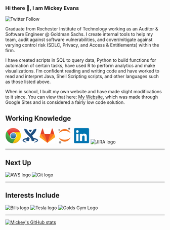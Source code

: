 ### Hi there 👋, I am Mickey Evans
![Twitter Follow](https://img.shields.io/twitter/follow/MickeyEvans_?style=social)

Graduate from Rochester Institute of Technology working as an Auditor & Software Engineer @ Goldman Sachs. I create internal tools to help my team, audit against software vulnerabilities, and cover/mitigate against varying control risk (SDLC, Privacy, and Access & Entitlements) within the firm. 

I have created scripts in SQL to query data, Python to build functions for automation of certain tasks, have used R to perform analytics and make visualizations. I'm confident reading and writing code and have worked to read and interpret Java, Shell Scripting scripts, and other languages such as those listed above.

When in school, I built my own website and have made slight modifications to it since. You can view that here: [My Website](https://sites.google.com/g.rit.edu/mickey/), which was made through Google Sites and is considered a fairly low code solution.

## Working Knowledge
<img src="https://github.com/devicons/devicon/blob/master/icons/chrome/chrome-original.svg" alt="Chrome logo" width="50" height="50" /> <img src="https://github.com/devicons/devicon/blob/master/icons/confluence/confluence-original.svg" alt="Confluence logo" width="50" height="50" /> <img src="https://github.com/devicons/devicon/blob/master/icons/gitlab/gitlab-original.svg" alt="GitLab logo" width="50" height="50" /> <img src="https://github.com/devicons/devicon/blob/master/icons/jupyter/jupyter-original.svg" alt="Jupyter logo" width="50" height="50" /> <img src="https://github.com/devicons/devicon/blob/master/icons/linkedin/linkedin-original.svg" alt="LinkedIn logo" width="50" height="50" />
<img src="https://cdn.worldvectorlogo.com/logos/jira-1.svg" alt="JIRA logo" width="50" height="50" /> 

---

## Next Up
<img src="https://cdn.worldvectorlogo.com/logos/aws-2.svg" alt="AWS logo" width="50" height="50" /> <img src="https://cdn.worldvectorlogo.com/logos/git.svg" alt="Git logo" width="50" height="50" />

---

## Interests Include
<img src="https://cdn.worldvectorlogo.com/logos/buffalo-bills-4.svg" alt="Bills logo" width="50" height="50" /> <img src="https://cdn.worldvectorlogo.com/logos/tesla-9.svg" alt="Tesla logo" width="50" height="50" /> <img src="https://cdn.worldvectorlogo.com/logos/gold-s-gym.svg" alt="Golds Gym Logo" width="50" height="50" /> 

---

[![Mickey's GitHub stats](https://github-readme-stats.vercel.app/api?username=mue8010)](https://github.com/mue8010/github-readme-stats)

 
<!--
**mue8010/mue8010** is a ✨ _special_ ✨ repository because its `README.md` (this file) appears on your GitHub profile.

Here are some ideas to get you started:

- 🔭 I’m currently working on ...
- 🌱 I’m currently learning ...
- 👯 I’m looking to collaborate on ...
- 🤔 I’m looking for help with ...
- 💬 Ask me about ...
- 📫 How to reach me: ...
- 😄 Pronouns: ...
- ⚡ Fun fact: ...
-->
